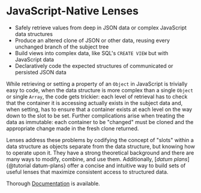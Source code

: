 # JavaScript-Native Lenses

* Safely retrieve values from deep in JSON data or complex JavaScript data structures
* Produce an altered clone of JSON or other data, reusing every unchanged branch of the subject tree
* Build views into complex data, like SQL's `CREATE VIEW` but with JavaScript data
* Declaratively code the expected structures of communicated or persisted JSON data

While retrieving or setting a property of an `Object` in JavaScript is trivially easy to code, when the data structure is more complex than a single `Object` or single `Array`, the code gets trickier: each level of retrieval has to check that the container it is accessing actually exists in the subject data and, when setting, has to ensure that a container exists at each level on the way down to the slot to be set.  Further complications arise when treating the data as immutable: each container to be "changed" must be cloned and the appropriate change made in the fresh clone returned.

Lenses address these problems by codifying the concept of "slots" within a data structure as objects separate from the data structure, but knowing how to operate upon it.  They have a strong theoretical background and there are many ways to modify, combine, and use them.  Additionally, [*datum plans*]{@tutorial datum-plans} offer a concise and intuitive way to build sets of useful lenses that maximize consistent access to structured data.

Thorough [Documentation](https://PNW-TechPros.github.io/js-natural-lenses) is available.
